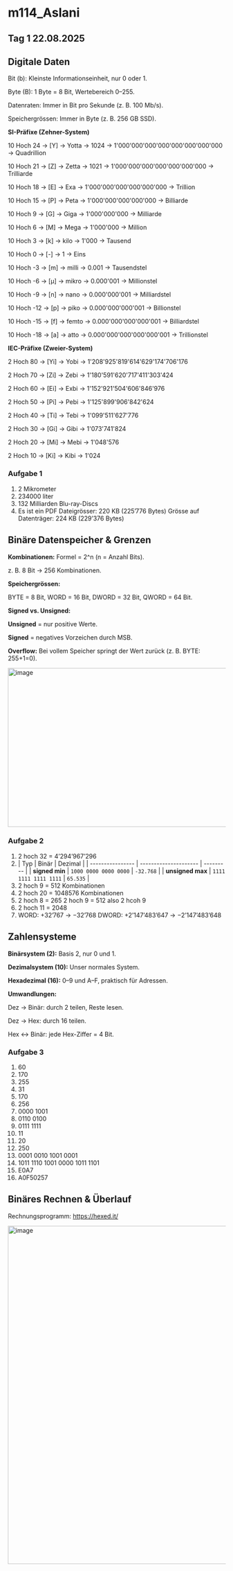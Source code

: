 # m114_Aslani

## Tag 1 22.08.2025

## Digitale Daten

Bit (b): Kleinste Informationseinheit, nur 0 oder 1.

Byte (B): 1 Byte = 8 Bit, Wertebereich 0–255.

Datenraten: Immer in Bit pro Sekunde (z. B. 100 Mb/s).

Speichergrössen: Immer in Byte (z. B. 256 GB SSD).

**SI-Präfixe (Zehner-System)**

10 Hoch 24 → [Y] → Yotta → 1024 → 1'000'000'000'000'000'000'000'000 → Quadrillion

10 Hoch 21 → [Z] → Zetta → 1021 → 1'000'000'000'000'000'000'000 → Trilliarde

10 Hoch 18 → [E] → Exa  → 1'000'000'000'000'000'000 → Trillion

10 Hoch 15 → [P] → Peta  → 1'000'000'000'000'000 → Billiarde

10 Hoch 9 → [G] → Giga  → 1'000'000'000 → Milliarde

10 Hoch 6 → [M] → Mega  → 1'000'000 → Million

10 Hoch 3 → [k] → kilo → 1'000 → Tausend

10 Hoch 0 → [-]  → 1 → Eins

10 Hoch -3 → [m] → milli  → 0.001 → Tausendstel

10 Hoch -6 → [µ] → mikro  → 0.000'001 → Millionstel

10 Hoch -9 → [n] → nano  → 0.000'000'001 → Milliardstel

10 Hoch -12 → [p] → piko  → 0.000'000'000'001 → Billionstel

10 Hoch -15 → [f] → femto  → 0.000'000'000'000'001 → Billiardstel

10 Hoch -18 → [a] → atto  → 0.000'000'000'000'000'001 → Trillionstel

**IEC-Präfixe (Zweier-System)**

2 Hoch 80 → [Yi] → Yobi → 1'208'925'819'614'629'174'706'176

2 Hoch 70 → [Zi] → Zebi → 1'180'591'620'717'411'303'424

2 Hoch 60 → [Ei] → Exbi → 1'152'921'504'606'846'976

2 Hoch 50 → [Pi] → Pebi → 1'125'899'906'842'624

2 Hoch 40 → [Ti] → Tebi → 1'099'511'627'776

2 Hoch 30 → [Gi] → Gibi → 1'073'741'824

2 Hoch 20 → [Mi] → Mebi → 1'048'576

2 Hoch 10 → [Ki] → Kibi → 1'024

### Aufgabe 1

1. 2 Mikrometer
2. 234000 liter
3. 132 Milliarden Blu-ray-Discs
4. Es ist ein PDF
   Dateigrösser: 220 KB (225’776 Bytes)
   Grösse auf Datenträger: 224 KB (229’376 Bytes)
   


## Binäre Datenspeicher & Grenzen

**Kombinationen:** Formel = 2^n (n = Anzahl Bits).

z. B. 8 Bit → 256 Kombinationen.

**Speichergrössen:**

BYTE = 8 Bit, WORD = 16 Bit, DWORD = 32 Bit, QWORD = 64 Bit.

**Signed vs. Unsigned:**

**Unsigned** = nur positive Werte.

**Signed** = negatives Vorzeichen durch MSB.

**Overflow:** Bei vollem Speicher springt der Wert zurück (z. B. BYTE: 255+1=0).

<img width="1415" height="367" alt="image" src="https://github.com/user-attachments/assets/65aaf267-174d-4d7a-a4c1-5337e1e49013" />


### Aufgabe 2

1. 2 hoch 32 = 4’294’967’296
2. | Typ              | Binär                 | Dezimal   |
| ---------------- | --------------------- | --------- |
| **signed min**   | `1000 0000 0000 0000` | `-32.768` |
| **unsigned max** | `1111 1111 1111 1111` | `65.535`  |
3. 2 hoch 9 = 512 Kombinationen
4. 2 hoch 20 = 1048576 Kombinationen
5. 2 hoch 8 = 265  2 hoch 9 = 512 also 2 hcoh 9
6. 2 hoch 11 = 2048
7. WORD: +32’767 → −32’768   DWORD: +2’147’483’647 → −2’147’483’648


## Zahlensysteme

**Binärsystem (2):** Basis 2, nur 0 und 1.

**Dezimalsystem (10):** Unser normales System.

**Hexadezimal (16):** 0–9 und A–F, praktisch für Adressen.

**Umwandlungen:**

Dez → Binär: durch 2 teilen, Reste lesen.

Dez → Hex: durch 16 teilen.

Hex ↔ Binär: jede Hex-Ziffer = 4 Bit.

### Aufgabe 3

1. 60
2. 170
3. 255
4. 31
5. 170
6. 256
7. 0000 1001
8. 0110 0100
9. 0111 1111
10. 11
11. 20
12. 250
13. 0001 0010 1001 0001
14. 1011 1110 1001 0000 1011 1101
15. E0A7
16. A0F50257


## Binäres Rechnen & Überlauf

Rechnungsprogramm: https://hexed.it/

<img width="928" height="781" alt="image" src="https://github.com/user-attachments/assets/8c498541-7580-45b4-a3be-d95fc8c6ff81" />


